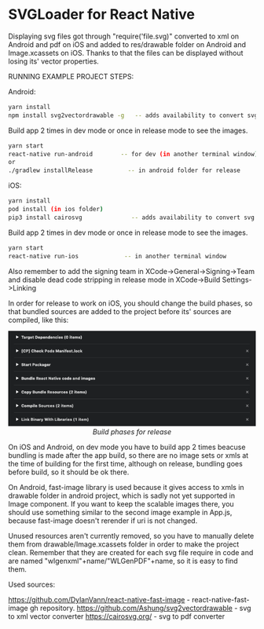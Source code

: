 # SVGLoader for React Native
Displaying svg files got through "require('file.svg)" converted to xml on Android and pdf on iOS and added to res/drawable folder on Android and Image.xcassets on iOS. Thanks to that the files can be displayed without losing its' vector properties.

RUNNING EXAMPLE PROJECT STEPS:

Android:

```bash
yarn install
npm install svg2vectordrawable -g   -- adds availability to convert svg to xml
```
Build app 2 times in dev mode or once in release mode to see the images.
```bash
yarn start
react-native run-android        -- for dev (in another terminal window)
or
./gradlew installRelease          -- in android folder for release
```

iOS:

```bash
yarn install
pod install (in ios folder)
pip3 install cairosvg              -- adds availability to convert svg to pdf
```
Build app 2 times in dev mode or once in release mode to see the images.
```bash
yarn start
react-native run-ios             -- in another terminal window
```

Also remember to add the signing team in XCode->General->Signing->Team
and disable dead code stripping in release mode in XCode->Build Settings->Linking

In order for release to work on iOS, you should change the build phases, so that bundled sources are added to the project before its' sources are compiled, like this:

<p align="center" >
  <kbd>
    <img src="https://github.com/WoLewicki/react-native-svg-loader/blob/master/example/buildPhases.png" title="Build Phases" float="left">
  </kbd>
  <br>
  <em>Build phases for release</em>
</p>

On iOS and Android, on dev mode you have to build app 2 times beacuse bundling is made after the app build, so there are no image sets or xmls at the time of building for the first time, although on release, bundling goes before build, so it should be ok there.

On Android, fast-image library is used because it gives access to xmls in drawable folder in android project, which is sadly not yet supported in Image component. If you want to keep the scalable images there, you should use something similar to the second image example in App.js, because fast-image doesn't rerender if uri is not changed.

Unused resources aren't currently removed, so you have to manually delete them from drawable/Image.xcassets folder in order to make the project clean. Remember that they are created for each svg file require in code and are named "wlgenxml"+name/"WLGenPDF"+name, so it is easy to find them.


Used sources:

https://github.com/DylanVann/react-native-fast-image - react-native-fast-image gh repository.
https://github.com/Ashung/svg2vectordrawable         - svg to xml vector converter
https://cairosvg.org/                                - svg to pdf converter
